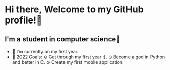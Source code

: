# Hi there, Welcome to my GitHub profile!👋 

## I'm a student in computer science🔬

- 🌱 I’m currently on my first year.
- 🥅 2022 Goals:
    ⊙ Get through my first year :).
    ⊙ Become a god in Python and better in C.
    ⊙ Create my first mobile application.
